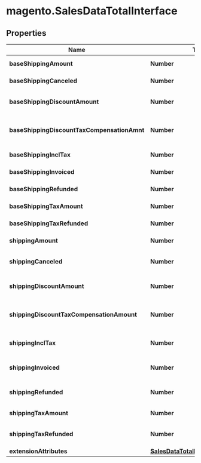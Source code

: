 # magento.SalesDataTotalInterface

## Properties
Name | Type | Description | Notes
------------ | ------------- | ------------- | -------------
**baseShippingAmount** | **Number** | Base shipping amount. | [optional] 
**baseShippingCanceled** | **Number** | Base shipping canceled. | [optional] 
**baseShippingDiscountAmount** | **Number** | Base shipping discount amount. | [optional] 
**baseShippingDiscountTaxCompensationAmnt** | **Number** | Base shipping discount tax compensation amount. | [optional] 
**baseShippingInclTax** | **Number** | Base shipping including tax. | [optional] 
**baseShippingInvoiced** | **Number** | Base shipping invoiced. | [optional] 
**baseShippingRefunded** | **Number** | Base shipping refunded. | [optional] 
**baseShippingTaxAmount** | **Number** | Base shipping tax amount. | [optional] 
**baseShippingTaxRefunded** | **Number** | Base shipping tax refunded. | [optional] 
**shippingAmount** | **Number** | Shipping amount. | [optional] 
**shippingCanceled** | **Number** | Shipping canceled amount. | [optional] 
**shippingDiscountAmount** | **Number** | Shipping discount amount. | [optional] 
**shippingDiscountTaxCompensationAmount** | **Number** | Shipping discount tax compensation amount. | [optional] 
**shippingInclTax** | **Number** | Shipping including tax amount. | [optional] 
**shippingInvoiced** | **Number** | Shipping invoiced amount. | [optional] 
**shippingRefunded** | **Number** | Shipping refunded amount. | [optional] 
**shippingTaxAmount** | **Number** | Shipping tax amount. | [optional] 
**shippingTaxRefunded** | **Number** | Shipping tax refunded amount. | [optional] 
**extensionAttributes** | [**SalesDataTotalExtensionInterface**](SalesDataTotalExtensionInterface.md) |  | [optional] 


